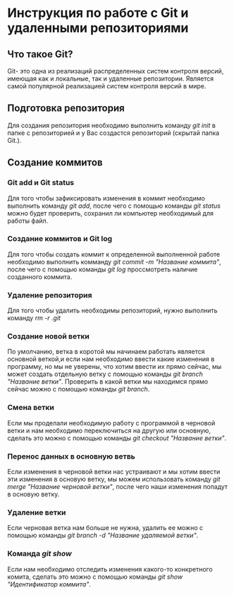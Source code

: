 # Инструкция по работе с Git и удаленными репозиториями

## Что такое Git?
Git- это одна из реализаций распределенных систем контроля версий, имеющая как и локальные, так и удаленные репозитории. Является самой популярной реализацией систем контроля версий в мире.

## Подготовка репозитория
Для создания репозитория необходимо выполнить команду _git init_ в папке с репозиторией и у Вас создастся репозиторий (скрытай папка Git.).

## Создание коммитов

### Git add и Git status

Для того чтобы зафиксировать изменения в коммит необходимо выполнить команду _git add_, после чего с помощью команды _git status_ можно будет проверить, сохранил ли компьютер необходимый для работы файл.

### Создание коммитов и Git log

Для того чтобы создать коммит к определенной выполненной работе необходимо выполнить комманду _git commit -m "Название коммита"_, после чего с помощью команды _git log_ проссмотреть наличие созданного коммита.

### Удаление репозитория

Для того чтобы удалить необходимы репозиторий, нужно выполнить команду _rm -r .git_ 

### Создание новой ветки

По умолчанию, ветка в коротой мы начинаем работать является основной веткой,и если нам необходимо ввести какие изменения в программу, но мы не уверены, что хотим ввести их прямо сейчас, мы может создать отдельную ветку с помощью команды _git branch_ _"Название ветки"_. Проверить в какой ветки мы находимся прямо сейчас можно с помощью команды _git branch_.

### Смена ветки

Если мы проделали необходимую работу с программой в черновой ветки и нам необходимо переключиться на другую или основную, сделать это можно с помощью команды _git checkout "Название ветки"_.

### Перенос данных в основную ветвь

Если изменения в черновой ветки нас устраивают и мы хотим ввести эти изменения в основую ветку, мы можем использовать команду _git merge "Название черновой ветки"_, после чего наши изменения попадут в основую ветку.

### Удаление ветки

Если черновая ветка нам больше не нужна, удалить ее можно с помощью команды _git branch -d "Название удаляемой ветки"_.

### Команда _git show_

Если нам необходимо отследить изменения какого-то конкретного комита, сделать это можно с помощью команды _git show "Идентификатор коммита"_.